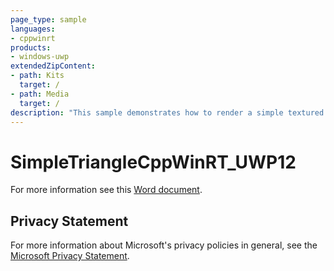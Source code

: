 ```yaml
---
page_type: sample
languages:
- cppwinrt
products:
- windows-uwp
extendedZipContent:
- path: Kits
  target: /
- path: Media
  target: /
description: "This sample demonstrates how to render a simple textured quad using Direct3D 12 in a Universal Windows Platform (UWP) app using C++/WinRT."
---
```


# SimpleTriangleCppWinRT_UWP12

For more information see this [Word document](https://github.com/microsoft/Xbox-ATG-Samples/blob/master/UWPSamples/IntroGraphics/SimpleTriangleCppWinRT_UWP12/Readme.docx).

## Privacy Statement

For more information about Microsoft's privacy policies in general, see the [Microsoft Privacy Statement](https://privacy.microsoft.com/en-us/privacystatement/).
